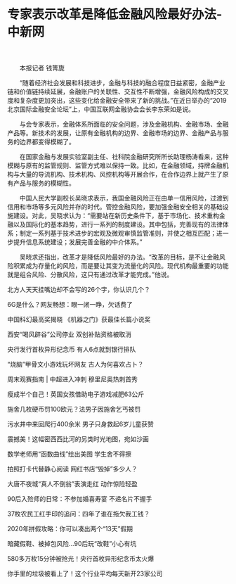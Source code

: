 # 专家表示改革是降低金融风险最好办法-中新网

　　

　　本报记者 钱箐旎

　　“随着经济社会发展和科技进步，金融与科技的融合程度日益紧密，金融产业链和价值链持续延展，金融账户的关联性、交互性不断增强，金融风险构成的交叉度和复杂度更加突出，这些变化给金融安全带来了新的挑战。”在近日举办的“2019北京国际金融安全论坛”上，中国互联网金融协会会长李东荣如是说。

　　与会专家表示，金融体系所面临的安全问题，涉及金融机构、金融市场、金融产品等。新技术的发展，让原有金融机构的边界、金融市场的边界、金融产品与服务的边界都变得模糊了。

　　在国家金融与发展实验室副主任、社科院金融研究所所长助理杨涛看来，这种模糊与原有的监管规则、监管方式难以保持一致。比如，在金融领域，持牌金融机构与大量的导流机构、技术机构、风控机构等开展合作，在合作边界上就产生了原有产品与服务的模糊性。

　　中国人民大学副校长吴晓求表示，我国金融风险正在由单一信用风险，过渡到信用和市场等多元风险并存的时代。管控金融风险，要加强金融安全相关的基础设施建设。对此，吴晓求认为：“需要站在新历史条件下，基于市场化、技术重构金融以及国际化的基本趋势，进行一系列的制度建设。其中包括，完善现有的法律体系；制定一系列基于技术进步的宏观及微观审慎监管准则，并使之相互匹配；进一步提升信息系统建设；发展完善金融的中介体系。”

　　吴晓求还指出，改革才是降低风险最好的办法。“改革的目标，是不让金融风险积累成为存量化的风险，而是要让其变为流量化的风险。现代机构最重要的功能就是组合风险、分散风险，这只有通过改革才能完成。”他说。

北方人天天挂嘴边却不会写的26个字，你认识几个？

6G是什么？网友畅想：眼一闭一睁，欠话费了

中国科幻最高奖揭晓 《机器之门》获最佳长篇小说奖

西安“喝风辟谷”公司停业 双创补贴资格被取消

央行发行首枚异形纪念币 有人6点就到银行排队

“烧脑”甲骨文小游戏玩坏网友 古人为何喜欢占卜？

周末观赛指南 | 中超进入冲刺 穆里尼奥热刺首秀

瘦成半个自己！英国女孩借助电子游戏减肥63公斤

施舍几枚硬币罚100欧元？法男子因施舍乞丐被罚

污水井中来回爬行400余米 男子只身救起6岁儿童获赞

震撼美！这幅密西西比河的另类时光地图，宛如沙画

数学老师用“函数曲线”绘出美图 学生舍不得擦

拍照打卡代替静心阅读 网红书店“毁掉”多少人？

大唐不夜城“真人不倒翁”表演走红 动作惊险轻盈

90后入殓师的日常：不参加婚喜寿宴 不递名片不握手

37枚农民工红手印的追问：四年了谁在拖欠我工钱？

2020年拼假攻略：你可以凑出两个“13天”假期

暗藏假鞋、被掉包风险…90后玩“改鞋”小心有坑

580多万枚15分钟被抢光！央行首枚异形纪念币太火爆

你手里的垃圾被看上了！这个行业平均每天新开23家公司
